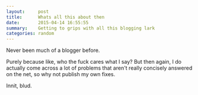 ```yaml
---
layout:     post
title:      Whats all this about then
date:       2015-04-14 16:55:55
summary:    Getting to grips with all this blogging lark
categories: random
---
```


Never been much of a blogger before.

Purely because like, who the fuck cares what I say? But then again, I do actually come across a lot of problems that aren't really concisely answered on the net, so why not publish my own fixes.

Innit, blud.
